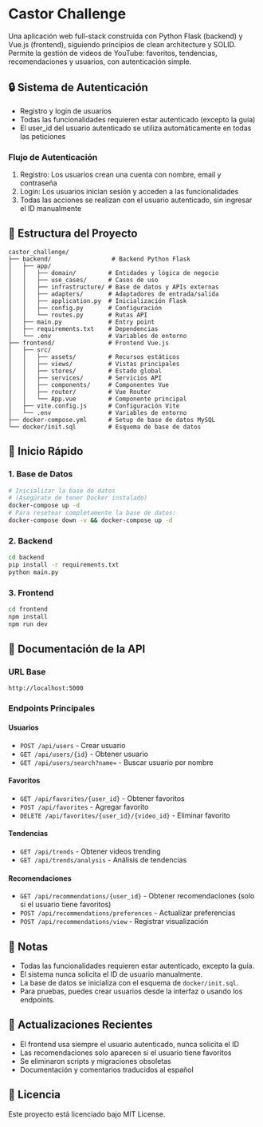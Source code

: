 # Castor Challenge

Una aplicación web full-stack construida con Python Flask (backend) y Vue.js (frontend), siguiendo principios de clean architecture y SOLID. Permite la gestión de videos de YouTube: favoritos, tendencias, recomendaciones y usuarios, con autenticación simple.

## 🔒 Sistema de Autenticación


- Registro y login de usuarios
- Todas las funcionalidades requieren estar autenticado (excepto la guía)
- El user_id del usuario autenticado se utiliza automáticamente en todas las peticiones

### Flujo de Autenticación

1. Registro: Los usuarios crean una cuenta con nombre, email y contraseña
2. Login: Los usuarios inician sesión y acceden a las funcionalidades
3. Todas las acciones se realizan con el usuario autenticado, sin ingresar el ID manualmente

## 📁 Estructura del Proyecto

```
castor_challenge/
├── backend/                 # Backend Python Flask
│   ├── app/
│   │   ├── domain/         # Entidades y lógica de negocio
│   │   ├── use_cases/      # Casos de uso
│   │   ├── infrastructure/ # Base de datos y APIs externas
│   │   ├── adapters/       # Adaptadores de entrada/salida
│   │   ├── application.py  # Inicialización Flask
│   │   ├── config.py       # Configuración
│   │   └── routes.py       # Rutas API
│   ├── main.py             # Entry point
│   ├── requirements.txt    # Dependencias
│   └── .env                # Variables de entorno
├── frontend/               # Frontend Vue.js
│   ├── src/
│   │   ├── assets/         # Recursos estáticos
│   │   ├── views/          # Vistas principales
│   │   ├── stores/         # Estado global
│   │   ├── services/       # Servicios API
│   │   ├── components/     # Componentes Vue
│   │   ├── router/         # Vue Router
│   │   └── App.vue         # Componente principal
│   ├── vite.config.js      # Configuración Vite
│   └── .env                # Variables de entorno
├── docker-compose.yml      # Setup de base de datos MySQL
└── docker/init.sql         # Esquema de base de datos
```

## 🚀 Inicio Rápido

### 1. Base de Datos
```bash
# Inicializar la base de datos
# (Asegúrate de tener Docker instalado)
docker-compose up -d
# Para resetear completamente la base de datos:
docker-compose down -v && docker-compose up -d
```

### 2. Backend
```bash
cd backend
pip install -r requirements.txt
python main.py
```

### 3. Frontend
```bash
cd frontend
npm install
npm run dev
```



## 📄 Documentación de la API

### URL Base
```
http://localhost:5000
```

### Endpoints Principales

#### Usuarios
- `POST /api/users` - Crear usuario
- `GET /api/users/{id}` - Obtener usuario
- `GET /api/users/search?name=` - Buscar usuario por nombre

#### Favoritos
- `GET /api/favorites/{user_id}` - Obtener favoritos
- `POST /api/favorites` - Agregar favorito
- `DELETE /api/favorites/{user_id}/{video_id}` - Eliminar favorito

#### Tendencias
- `GET /api/trends` - Obtener videos trending
- `GET /api/trends/analysis` - Análisis de tendencias

#### Recomendaciones
- `GET /api/recommendations/{user_id}` - Obtener recomendaciones (solo si el usuario tiene favoritos)
- `POST /api/recommendations/preferences` - Actualizar preferencias
- `POST /api/recommendations/view` - Registrar visualización

## 📝 Notas
- Todas las funcionalidades requieren estar autenticado, excepto la guía.
- El sistema nunca solicita el ID de usuario manualmente.
- La base de datos se inicializa con el esquema de `docker/init.sql`.
- Para pruebas, puedes crear usuarios desde la interfaz o usando los endpoints.

## 🔄 Actualizaciones Recientes

- El frontend usa siempre el usuario autenticado, nunca solicita el ID
- Las recomendaciones solo aparecen si el usuario tiene favoritos
- Se eliminaron scripts y migraciones obsoletas
- Documentación y comentarios traducidos al español

## 📄 Licencia

Este proyecto está licenciado bajo MIT License. 